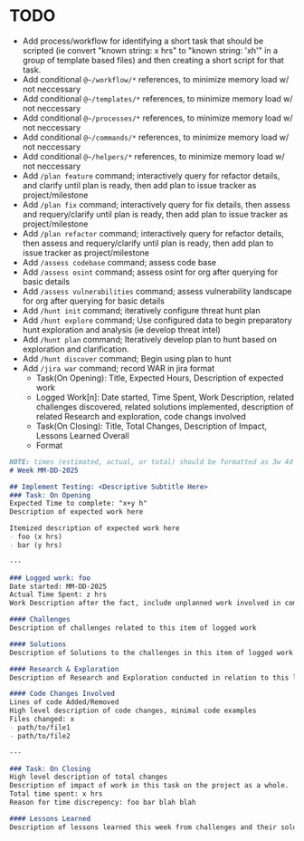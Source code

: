 # TODO

- Add process/workflow for identifying a short task that should be scripted (ie convert "known string: x hrs" to "known string: 'xh'" in a group of template based files) and then creating a short script for that task.
- Add conditional `@~/workflow/*` references, to minimize memory load w/ not neccessary
- Add conditional `@~/templates/*` references, to minimize memory load w/ not neccessary
- Add conditional `@~/processes/*` references, to minimize memory load w/ not neccessary
- Add conditional `@~/commands/*` references, to minimize memory load w/ not neccessary
- Add conditional `@~/helpers/*` references, to minimize memory load w/ not neccessary
- Add `/plan feature` command; interactively query for refactor details, and clarify until plan is ready, then add plan to issue tracker as project/milestone
- Add `/plan fix` command; interactively query for fix details, then assess and requery/clarify until plan is ready, then add plan to issue tracker as project/milestone
- Add `/plan refactor` command; interactively query for refactor details, then assess and requery/clarify until plan is ready, then add plan to issue tracker as project/milestone
- Add `/assess codebase` command; assess code base
- Add `/assess osint` command; assess osint for org after querying for basic details
- Add `/assess vulnerabilities` command; assess vulnerability landscape for org after querying for basic details
- Add `/hunt init` command; iteratively configure threat hunt plan
- Add `/hunt explore` command; Use configured data to begin preparatory hunt exploration and analysis (ie develop threat intel)
- Add `/hunt plan` command; Iteratively develop plan to hunt based on exploration and clarification.
- Add `/hunt discover` command; Begin using plan to hunt
- Add `/jira war` command; record WAR in jira format
  - Task(On Opening): Title, Expected Hours, Description of expected work
  - Logged Work[n]: Date started, Time Spent, Work Description, related challenges discovered, related solutions implemented, description of related Research and exploration, code changs involved
  - Task(On Closing): Title, Total Changes, Description of Impact, Lessons Learned Overall
  - Format 
```markdown
NOTE: times (estimated, actual, or total) should be formatted as 3w 4d 12h, and should be enclosed in quotes
# Week MM-DD-2025 

## Implement Testing: <Descriptive Subtitle Here> 
### Task: On Opening
Expected Time to complete: "x+y h" 
Description of expected work here 

Itemized description of expected work here 
- foo (x hrs) 
- bar (y hrs) 

---

### Logged work: foo 
Date started: MM-DD-2025 
Actual Time Spent: z hrs 
Work Description after the fact, include unplanned work involved in completing this 

#### Challenges 
Description of challenges related to this item of logged work

#### Solutions 
Description of Solutions to the challenges in this item of logged work 

#### Research & Exploration 
Description of Research and Exploration conducted in relation to this logged work.

#### Code Changes Involved 
Lines of code Added/Removed 
High level description of code changes, minimal code examples 
Files changed: x
- path/to/file1
- path/to/file2

---

### Task: On Closing 
High level description of total changes 
Description of impact of work in this task on the project as a whole. 
Total time spent: x hrs
Reason for time discrepency: foo bar blah blah

#### Lessons Learned 
Description of lessons learned this week from challenges and their solutions.
```
